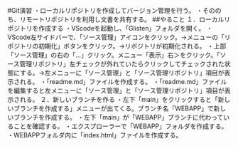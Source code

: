 #Git演習
・ローカルリポジトリを作成してバージョン管理を行う。
・そののち、リモートリポジトリを利用し文書を共有する。
##やること
１．ローカルリポジトリを作成する
・VScodeを起動し、「Glisten」フォルダを開く。
・VScode左サイドバーで、「ソース管理」アイコンをクリック。→メニューの「リポジトリの初期化」ボタンをクリック。→リポジトリが初期化される。
・上部「ソース管理」の右の「…」クリック。メニュー「表示」右＞をクリック。「ソース管理リポジトリ」左チェックが外れていたらクリックしてチェックされた状態にする。→左メニューに「ソース管理」と「ソース管理リポジトリ」項目が表示される。
・「readme.md」ファイルを作成する。
・「readme.md」ファイルを編集すると左メニューに「ソース管理」と「ソース管理リポジトリ」項目が表示される。
２．新しいブランチを作る
・左下「main」をクリックすると「新しいブランチを作成する」メニューが出てくる。ブランチ名「WEBAPP」で新しいブランチを作成する。
・左下「main」が「WEBAPP」ブランチに代わっていることを確認する。
・エクスプローラーで「WEBAPP」フォルダを作成する。
・WEBAPPフォルダ内に「index.html」ファイルを作成する。
